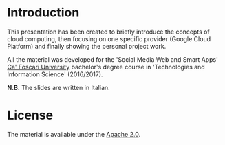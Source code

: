 # Introduction
This presentation has been created to briefly introduce the concepts of cloud computing, then focusing on one specific provider (Google Cloud Platform) and finally showing the personal project work.

All the material was developed for the 'Social Media Web and Smart Apps' [Ca' Foscari University](https://www.unive.it) bachelor's degree course in 'Technologies and Information Science' (2016/2017).

**N.B.** The slides are written in Italian.

# License
The material is available under the [Apache 2.0](https://github.com/FabioDainese/Social_Media_and_Smart_Apps/blob/master/LICENSE).
